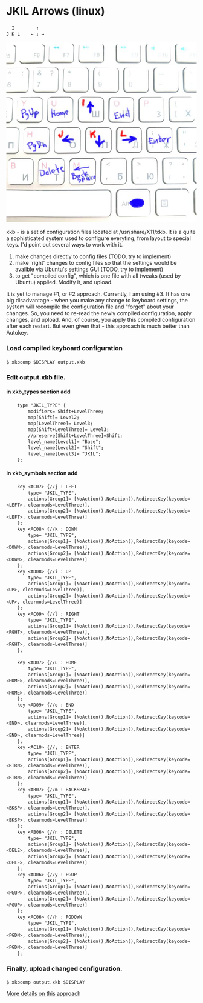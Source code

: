 
# JKIL Arrows (linux)

```
  I        ↑
J K L    ← ↓ →
```

![Image of JKIL](../../../images/jkil-keyboard.jpg)

xkb - is a set of configuration files located at /usr/share/X11/xkb. It is a quite a sophisticated system used to configure everyting, from layout to special keys.
I'd point out several ways to work with it.

1. make changes directly to config files (TODO, try to implement)
2. make 'right' changes to config files so that the settings would be availble via Ubuntu's settings GUI  (TODO, try to implement)
3. to get "compiled config", which is one file with all tweaks (used by Ubuntu) applied. Modify it, and upload.

It is yet to manage #1, or #2 approach. Currently, I am using #3. It has one big disadvantage - when you make any change to keyboard settings, the system will recompile the configuration file and "forget" about your changes. So, you need to re-read the newly compiled configuration, apply changes, and upload. And, of course, you apply this compiled configuration after each restart.
But even given that - this approach is much better than Autokey.

### Load compiled keyboard configuration

`$ xkbcomp $DISPLAY output.xkb`

### Edit output.xkb file.

#### in xkb_types section add

```
    type "JKIL_TYPE" {
        modifiers= Shift+LevelThree;
        map[Shift]= Level2;
        map[LevelThree]= Level3;
        map[Shift+LevelThree]= Level3;
        //preserve[Shift+LevelThree]=Shift;
        level_name[Level1]= "Base";
        level_name[Level2]= "Shift";
        level_name[Level3]= "JKIL";
    };
```

#### in xkb_symbols section add
```
    key <AC07> {//j : LEFT
        type= "JKIL_TYPE",
        actions[Group1]= [NoAction(),NoAction(),RedirectKey(keycode=<LEFT>, clearmods=LevelThree)],
        actions[Group2]= [NoAction(),NoAction(),RedirectKey(keycode=<LEFT>, clearmods=LevelThree)]
    };
    key <AC08> {//k : DOWN
        type= "JKIL_TYPE",
        actions[Group1]= [NoAction(),NoAction(),RedirectKey(keycode=<DOWN>, clearmods=LevelThree)],
        actions[Group2]= [NoAction(),NoAction(),RedirectKey(keycode=<DOWN>, clearmods=LevelThree)]
    };
    key <AD08> {//i : UP
        type= "JKIL_TYPE",
        actions[Group1]= [NoAction(),NoAction(),RedirectKey(keycode=<UP>, clearmods=LevelThree)],
        actions[Group2]= [NoAction(),NoAction(),RedirectKey(keycode=<UP>, clearmods=LevelThree)]
    };
    key <AC09> {//l : RIGHT
        type= "JKIL_TYPE",
        actions[Group1]= [NoAction(),NoAction(),RedirectKey(keycode=<RGHT>, clearmods=LevelThree)],
        actions[Group2]= [NoAction(),NoAction(),RedirectKey(keycode=<RGHT>, clearmods=LevelThree)]
    };

    key <AD07> {//u : HOME
        type= "JKIL_TYPE",
        actions[Group1]= [NoAction(),NoAction(),RedirectKey(keycode=<HOME>, clearmods=LevelThree)],
        actions[Group2]= [NoAction(),NoAction(),RedirectKey(keycode=<HOME>, clearmods=LevelThree)]
    };
    key <AD09> {//o : END
        type= "JKIL_TYPE",
        actions[Group1]= [NoAction(),NoAction(),RedirectKey(keycode=<END>, clearmods=LevelThree)],
        actions[Group2]= [NoAction(),NoAction(),RedirectKey(keycode=<END>, clearmods=LevelThree)]
    };
    key <AC10> {//; : ENTER
        type= "JKIL_TYPE",
        actions[Group1]= [NoAction(),NoAction(),RedirectKey(keycode=<RTRN>, clearmods=LevelThree)],
        actions[Group2]= [NoAction(),NoAction(),RedirectKey(keycode=<RTRN>, clearmods=LevelThree)]
    };
    key <AB07> {//m : BACKSPACE
        type= "JKIL_TYPE",
        actions[Group1]= [NoAction(),NoAction(),RedirectKey(keycode=<BKSP>, clearmods=LevelThree)],
        actions[Group2]= [NoAction(),NoAction(),RedirectKey(keycode=<BKSP>, clearmods=LevelThree)]
    };
    key <AB06> {//n : DELETE
        type= "JKIL_TYPE",
        actions[Group1]= [NoAction(),NoAction(),RedirectKey(keycode=<DELE>, clearmods=LevelThree)],
        actions[Group2]= [NoAction(),NoAction(),RedirectKey(keycode=<DELE>, clearmods=LevelThree)]
    };
    key <AD06> {//y : PGUP
        type= "JKIL_TYPE",
        actions[Group1]= [NoAction(),NoAction(),RedirectKey(keycode=<PGUP>, clearmods=LevelThree)],
        actions[Group2]= [NoAction(),NoAction(),RedirectKey(keycode=<PGUP>, clearmods=LevelThree)]
    };
    key <AC06> {//h : PGDOWN
        type= "JKIL_TYPE",
        actions[Group1]= [NoAction(),NoAction(),RedirectKey(keycode=<PGDN>, clearmods=LevelThree)],
        actions[Group2]= [NoAction(),NoAction(),RedirectKey(keycode=<PGDN>, clearmods=LevelThree)]
    };

```

### Finally, upload changed configuration.

`$ xkbcomp output.xkb $DISPLAY`

[More details on this approach](https://wiki.archlinux.org/title/X_keyboard_extension)





